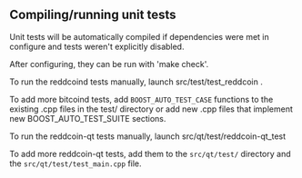 Compiling/running unit tests
------------------------------------

Unit tests will be automatically compiled if dependencies were met in configure
and tests weren't explicitly disabled.

After configuring, they can be run with 'make check'.

To run the reddcoind tests manually, launch src/test/test_reddcoin .

To add more bitcoind tests, add `BOOST_AUTO_TEST_CASE` functions to the existing
.cpp files in the test/ directory or add new .cpp files that
implement new BOOST_AUTO_TEST_SUITE sections.

To run the reddcoin-qt tests manually, launch src/qt/test/reddcoin-qt_test

To add more reddcoin-qt tests, add them to the `src/qt/test/` directory and
the `src/qt/test/test_main.cpp` file.
